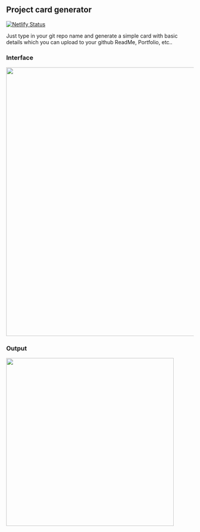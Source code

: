 ## Project card generator
[![Netlify Status](https://api.netlify.com/api/v1/badges/c3b240b2-5f16-4e4a-a477-9fd290207e26/deploy-status)](https://app.netlify.com/sites/project-card-generator/deploys)

Just type in your git repo name and generate a simple card with basic details which you can upload to your github ReadMe, Portfolio, etc..

### Interface
<img src="https://user-images.githubusercontent.com/24393343/155208563-4f3f4405-67b2-4e2e-b937-973075263b77.png" width="720px"></img>

### Output

<img src="https://user-images.githubusercontent.com/24393343/155208386-21db7a05-5572-44d9-a115-b7c98eca83d6.svg" width="450px"></img>
